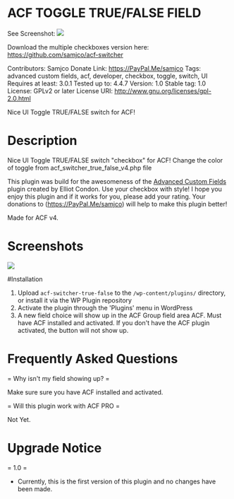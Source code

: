 # ACF TOGGLE TRUE/FALSE FIELD

See Screenshot: 
<img src="https://content.screencast.com/users/samcjo/folders/Jing/media/726307a1-125b-43bb-b3be-e4674ba2492c/toggle%20examples.png"/>

Download the multiple checkboxes version here: https://github.com/samjco/acf-switcher

Contributors: Samjco
Donate Link: https://PayPal.Me/samjco
Tags: advanced custom fields, acf, developer, checkbox, toggle, switch, UI
Requires at least: 3.0.1
Tested up to: 4.4.7
Version: 1.0
Stable tag: 1.0
License: GPLv2 or later
License URI: http://www.gnu.org/licenses/gpl-2.0.html

Nice UI Toggle TRUE/FALSE switch for ACF! 

# Description 

Nice UI Toggle TRUE/FALSE switch "checkbox" for ACF!
Change the color of toggle from acf_switcher_true_false_v4.php file

This plugin was build for the awesomeness of the [Advanced Custom Fields](https://wordpress.org/plugins/advanced-custom-fields/ "Advanced custom fields | ACF") plugin created by Elliot Condon.
Use your checkbox with style!  I hope you enjoy this plugin and if it works for you, please add your rating. Your donations to (https://PayPal.Me/samjco) will help to make this plugin better!

Made for ACF v4.

# Screenshots

<img src="https://content.screencast.com/users/samcjo/folders/Jing/media/726307a1-125b-43bb-b3be-e4674ba2492c/toggle%20examples.png"/>


#Installation
1. Upload `acf-switcher-true-false` to the `/wp-content/plugins/` directory, or install it via the WP Plugin repository
2. Activate the plugin through the 'Plugins' menu in WordPress
3. A new field choice will show up in the ACF Group field area ACF. Must have ACF installed and activated. If you don't have the ACF plugin activated, the button will not show up.


# Frequently Asked Questions

= Why isn't my field showing up? =

Make sure sure you have ACF installed and activated.


= Will this plugin work with ACF PRO =

Not Yet.


# Upgrade Notice

= 1.0 =
* Currently, this is the first version of this plugin and no changes have been made. 

